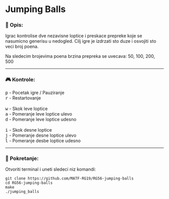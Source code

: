# Jumping Balls

### :memo: Opis:

Igrac kontrolise dve nezavisne loptice i preskace prepreke koje se nasumicno generisu u nedogled.
Cilj igre je izdrzati sto duze i osvojiti sto veci broj poena.

Na sledecim brojevima poena brzina prepreka se uvecava:
50, 100, 200, 500
___
### :video_game: Kontrole:
<kbd>p</kbd> - Pocetak igre / Pauziranje <br>
<kbd>r</kbd> - Restartovanje <br>
<br>
<kbd>w</kbd> - Skok leve loptice <br>
<kbd>a</kbd> - Pomeranje leve loptice ulevo <br>
<kbd>d</kbd> - Pomeranje leve loptice udesno <br>
<br>
<kbd>i</kbd> - Skok desne loptice <br>
<kbd>j</kbd> - Pomeranje desne loptice ulevo <br>
<kbd>l</kbd> - Pomeranje desbe loptice udesno <br>

___
### :wrench: Pokretanje:

Otvoriti terminal i uneti sledeci niz komandi:
```shell
git clone https://github.com/MATF-RG19/RG56-jumping-balls
cd RG56-jumping-balls
make
./jumping_balls
```
